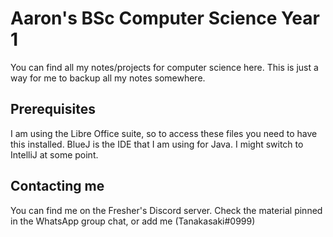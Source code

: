 # Aaron's BSc Computer Science Year 1 
You can find all my notes/projects for computer science here. This is just a way for me to backup all my notes somewhere.

## Prerequisites
I am using the Libre Office suite, so to access these files you need to have this installed.
BlueJ is the IDE that I am using for Java. I might switch to IntelliJ at some point.

## Contacting me
You can find me on the Fresher's Discord server. Check the material pinned in the WhatsApp group chat, or add me (Tanakasaki#0999)


